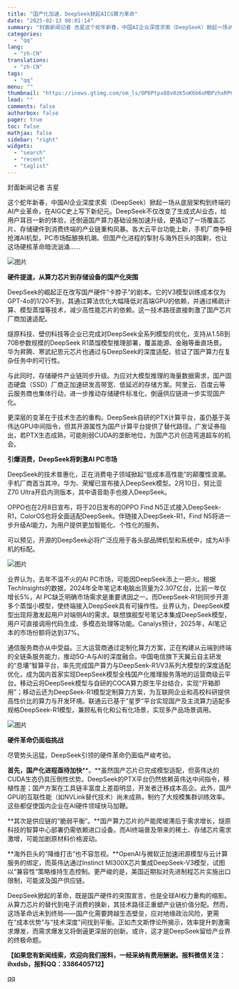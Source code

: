 ```yaml
---
title: "国产化加速，DeepSeek掀起AICG算力革命"
date: "2025-02-13 08:01:14"
summary: "封面新闻记者 吉星这个蛇年新春，中国AI企业深度求索（DeepSeek）掀起一场从底层架构到终端的A..."
categories:
  - "qq"
lang:
  - "zh-CN"
translations:
  - "zh-CN"
tags:
  - "qq"
menu: ""
thumbnail: "https://inews.gtimg.com/om_ls/OP6Ptpx88v0zK5oK6b6oMBPzhxRP6__7hDIQ8n2fHlOJgAA_640360/0"
lead: ""
comments: false
authorbox: false
pager: true
toc: false
mathjax: false
sidebar: "right"
widgets:
  - "search"
  - "recent"
  - "taglist"
---
```


封面新闻记者 吉星

这个蛇年新春，中国AI企业深度求索（DeepSeek）掀起一场从底层架构到终端的AI产业革命，在AIGC史上写下新纪元。DeepSeek不仅改变了生成式AI业态，给用户耳目一新的体验，还倒逼国产算力基础设施加速升级，更撬动了一场覆盖芯片、存储硬件到消费终端的产业链重构风暴。各大云平台功能上新，手机厂商争相抢滩AI机型，PC市场酝酿换机潮。但国产化进程的掣肘与海外巨头的围剿，也让这场硬核革命暗流汹涌……

![图片](https://inews.gtimg.com/news_bt/OBOQIaYm84hcLYVila1VJxkqmfxL5F6cw2nS_SOux-5bkAA/641)

**硬件提速，从算力芯片到存储设备的国产化突围**

DeepSeek的崛起正在改写国产硬件“卡脖子”的剧本。它的V3模型训练成本仅为GPT-4o的1/20不到，其通过算法优化大幅降低对高端GPU的依赖，并通过稀疏计算、模型蒸馏等技术，减少高性能芯片的依赖。这一技术路径直接刺激了国产芯片厂商加速适配。

燧原科技、壁仞科技等企业已完成对DeepSeek全系列模型的优化，支持从1.5B到70B参数规模的DeepSeek R1蒸馏模型推理部署，覆盖能源、金融等垂直场景。华为昇腾、寒武纪思元芯片也通过与DeepSeek的深度适配，验证了国产算力在复杂任务中的可行性。

与此同时，存储硬件产业链同步升级。为应对大模型推理的海量数据需求，国产固态硬盘（SSD）厂商正加速研发高带宽、低延迟的存储方案。阿里云、百度云等云服务商也集体行动，进一步推动存储硬件标准化，倒逼供应链进一步实现国产化。

更深层的变革在于技术生态的重构。DeepSeek自研的PTX计算平台，虽仍基于英伟达GPU中间指令，但其开源属性为国产计算平台提供了替代路径。广发证券指出，若PTX生态成熟，可能削弱CUDA的垄断地位，为国产芯片创造弯道超车的机会。

**引爆消费，DeepSeek将刺激AI PC市场**

DeepSeek的技术普惠化，正在消费电子领域掀起“低成本高性能”的颠覆性浪潮。手机厂商首当其冲。华为、荣耀已宣布接入DeepSeek模型。2月10日，努比亚Z70 Ultra开启内测版本，其中语音助手也接入DeepSeek。

OPPO也在2月8日宣布，将于20日发布的OPPO Find N5正式接入DeepSeek-R1，ColorOS也将全面适配DeepSeek。伴随接入DeepSeek-R1，Find N5将进一步升级AI能力，为用户提供更加智能化、个性化的服务。

可以预见，开源的DeepSeek必将广泛应用于各头部品牌机型和系统中，成为AI手机的标配。

![图片](https://inews.gtimg.com/news_bt/OrUGvUrSCWp3WVlSv51n0eK03Otf1pzQCuCogESAibAiYAA/641)

业界认为，去年不温不火的AI PC市场，可能因DeepSeek添上一把火。根据TechInsights的数据，2024年全年笔记本电脑出货量为2.307亿台，比前一年仅增长5%，AI PC缺乏明确市场需求是重要诱因之一。而DeepSeek-R1则同步开源多个蒸馏小模型，使终端接入DeepSeek具有可操作性。业界认为，DeepSeek模型出现将激发起用户对端侧AI的需求。联想旗舰型号笔记本集成DeepSeek模型，用户可直接调用代码生成、多模态处理等功能。Canalys预计，2025年，AI笔记本的市场份额将达到37%。

通信服务商亦从中受益。三大运营商通过定制化算力方案，正在构建从云端到终端的全链条服务能力，推动5G-A与AI的深度融合。中国电信旗下天翼云自主研发的“息壤”智算平台，率先完成国产算力与DeepSeek-R1/V3系列大模型的深度适配优化，成为国内首家实现DeepSeek模型全栈国产化推理服务落地的运营商级云平台。移动云将DeepSeek模型与自研的COCA算力原生平台结合，实现“开箱即用”；移动云还为DeepSeek-R1模型定制算力方案，为互联网企业和高校科研提供高性价比的算力与开发环境。联通云已基于“星罗”平台实现国产及主流算力适配多规格DeepSeek-R1模型，兼顾私有化和公有化场景，实现多产品场景调用。

![图片](https://inews.gtimg.com/news_bt/OVk2UTZxjJmvpx-_SdvVxKg8C10Jn0H1E0r8mUSYWSRisAA/641)

**硬件革命仍面临挑战**

尽管势头迅猛，DeepSeek引领的硬件革命仍面临严峻考验。

**首先，国产化进程亟待加快****。**虽然国产芯片已完成模型适配，但英伟达的CUDA生态仍具压倒性优势。DeepSeek的PTX平台仍然依赖英伟达中间指令，移植性差；国产方案在工具链丰富度上差距明显，开发者迁移成本高企。此外，国产GPU的互联性能（如NVLink替代技术）尚未成熟，制约了大规模集群训练效率。这些都促使国内企业在AI硬件领域快马加鞭。

**其次是供应链的“脆弱平衡”。**国产算力芯片的产能爬坡滞后于需求增长，燧原科技的智算中心部署仍需依赖进口设备。而AI终端普及带来的稀土、存储芯片需求激增，可能加剧原材料价格波动。

**海外巨头的“降维打击”也不容忽视。**OpenAI与微软正加速闭源模型与云计算服务的绑定，而英伟达通过Instinct MI300X芯片集成DeepSeek-V3模型，试图以“兼容性”策略维持生态控制。更严峻的是，美国近期拟对先进制程芯片实施出口限制，可能波及国产供应链。

DeepSeek掀起的革命，既是国产硬件的突围宣言，也是全球AI权力重构的缩影。从算力芯片的替代到电子消费的换新，其技术路径正重塑产业链价值分配。然而，这场革命远未到终局——国产化需要跨越生态壁垒，应对地缘政治风险，更需在“成本优势”与“技术深度”间找到平衡。正如杰文斯悖论所揭示，效率提升刺激需求爆发，而需求爆发又将倒逼更深层的创新。或许，这才是DeepSeek留给产业界的终极命题。

**【如果您有新闻线索，欢迎向我们报料，一经采纳有费用酬谢。报料微信关注：ihxdsb，报料QQ：3386405712】**

[qq](https://new.qq.com/rain/a/20250213A016I800)
